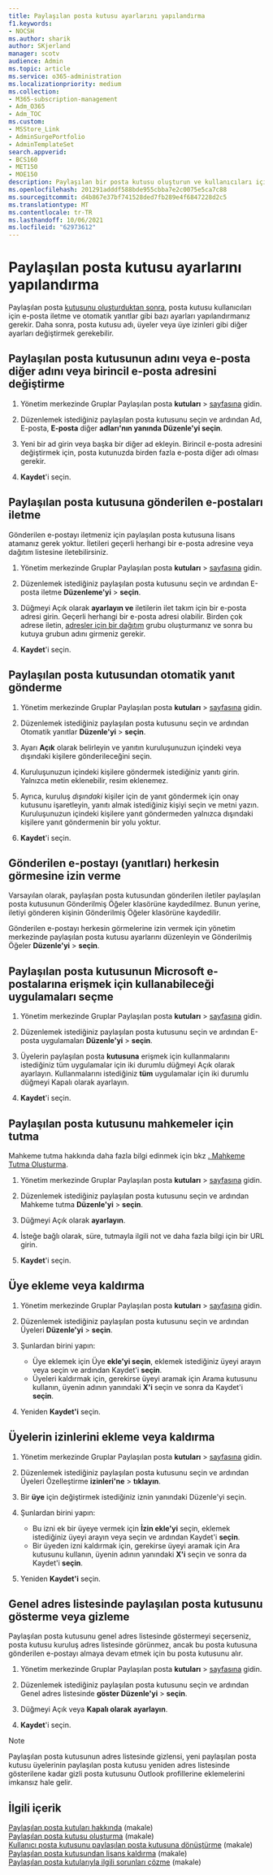 ```yaml
---
title: Paylaşılan posta kutusu ayarlarını yapılandırma
f1.keywords:
- NOCSH
ms.author: sharik
author: SKjerland
manager: scotv
audience: Admin
ms.topic: article
ms.service: o365-administration
ms.localizationpriority: medium
ms.collection:
- M365-subscription-management
- Adm_O365
- Adm_TOC
ms.custom:
- MSStore_Link
- AdminSurgePortfolio
- AdminTemplateSet
search.appverid:
- BCS160
- MET150
- MOE150
description: Paylaşılan bir posta kutusu oluşturun ve kullanıcıları için e-posta iletme ve otomatik yanıtlar gibi bazı ayarları yapılandırabilirsiniz.
ms.openlocfilehash: 201291adddf588bde955cbba7e2c0075e5ca7c88
ms.sourcegitcommit: d4b867e37bf741528ded7fb289e4f6847228d2c5
ms.translationtype: MT
ms.contentlocale: tr-TR
ms.lasthandoff: 10/06/2021
ms.locfileid: "62973612"
---
```

# <a name="configure-shared-mailbox-settings"></a>Paylaşılan posta kutusu ayarlarını yapılandırma

Paylaşılan posta [kutusunu oluşturduktan sonra](create-a-shared-mailbox.md), posta kutusu kullanıcıları için e-posta iletme ve otomatik yanıtlar gibi bazı ayarları yapılandırmanız gerekir. Daha sonra, posta kutusu adı, üyeler veya üye izinleri gibi diğer ayarları değiştirmek gerekebilir. 

## <a name="change-the-name-or-email-alias-of-a-shared-mailbox-or-change-the-primary-email-address"></a>Paylaşılan posta kutusunun adını veya e-posta diğer adını veya birincil e-posta adresini değiştirme

1. Yönetim merkezinde Gruplar Paylaşılan posta **kutuları** \> <a href="https://go.microsoft.com/fwlink/p/?linkid=2066847" target="_blank">sayfasına</a> gidin.

2. Düzenlemek istediğiniz paylaşılan posta kutusunu seçin ve ardından Ad, E-posta, **E-posta** diğer **adları'nın yanında Düzenle'yi seçin**.

3. Yeni bir ad girin veya başka bir diğer ad ekleyin. Birincil e-posta adresini değiştirmek için, posta kutunuzda birden fazla e-posta diğer adı olması gerekir.

4. **Kaydet**'i seçin.

## <a name="forward-emails-that-are-sent-to-a-shared-mailbox"></a>Paylaşılan posta kutusuna gönderilen e-postaları iletme

Gönderilen e-postayı iletmeniz için paylaşılan posta kutusuna lisans atamanız gerek yoktur. İletileri geçerli herhangi bir e-posta adresine veya dağıtım listesine iletebilirsiniz.

1. Yönetim merkezinde Gruplar Paylaşılan posta **kutuları** \> <a href="https://go.microsoft.com/fwlink/p/?linkid=2066847" target="_blank">sayfasına</a> gidin.

2. Düzenlemek istediğiniz paylaşılan posta kutusunu seçin ve ardından E-posta iletme **Düzenleme'yi** \> **seçin**.
    
3. Düğmeyi Açık olarak **ayarlayın ve** iletilerin ilet takım için bir e-posta adresi girin. Geçerli herhangi bir e-posta adresi olabilir. Birden çok adrese iletin, [adresler için bir dağıtım](/office365/admin/setup/create-distribution-lists) grubu oluşturmanız ve sonra bu kutuya grubun adını girmeniz gerekir.
    
4. **Kaydet**'i seçin.

## <a name="send-automatic-replies-from-a-shared-mailbox"></a>Paylaşılan posta kutusundan otomatik yanıt gönderme

1. Yönetim merkezinde Gruplar Paylaşılan posta **kutuları** \> <a href="https://go.microsoft.com/fwlink/p/?linkid=2066847" target="_blank">sayfasına</a> gidin.

2. Düzenlemek istediğiniz paylaşılan posta kutusunu seçin ve ardından Otomatik yanıtlar **Düzenle'yi** \> **seçin**.
    
3. Ayarı **Açık** olarak belirleyin ve yanıtın kuruluşunuzun içindeki veya dışındaki kişilere gönderileceğini seçin.

4. Kuruluşunuzun içindeki kişilere göndermek istediğiniz yanıtı girin. Yalnızca metin eklenebilir, resim eklenemez.

5. Ayrıca, kuruluş *dışındaki* kişiler için de yanıt göndermek için onay kutusunu işaretleyin, yanıtı almak istediğiniz kişiyi seçin ve metni yazın. Kuruluşunuzun içindeki kişilere yanıt göndermeden yalnızca dışındaki kişilere yanıt göndermenin bir yolu yoktur.

6. **Kaydet**'i seçin.

## <a name="allow-everyone-to-see-the-sent-email-the-replies"></a>Gönderilen e-postayı (yanıtları) herkesin görmesine izin verme

Varsayılan olarak, paylaşılan posta kutusundan gönderilen iletiler paylaşılan posta kutusunun Gönderilmiş Öğeler klasörüne kaydedilmez. Bunun yerine, iletiyi gönderen kişinin Gönderilmiş Öğeler klasörüne kaydedilir.

Gönderilen e-postayı herkesin görmelerine izin vermek için yönetim merkezinde paylaşılan posta kutusu ayarlarını düzenleyin ve Gönderilmiş Öğeler **Düzenle'yi** \> **seçin**.


## <a name="choose-the-apps-that-a-shared-mailbox-can-use-to-access-microsoft-email"></a>Paylaşılan posta kutusunun Microsoft e-postalarına erişmek için kullanabileceği uygulamaları seçme

1. Yönetim merkezinde Gruplar Paylaşılan posta **kutuları** \> <a href="https://go.microsoft.com/fwlink/p/?linkid=2066847" target="_blank">sayfasına</a> gidin.

2. Düzenlemek istediğiniz paylaşılan posta kutusunu seçin ve ardından E-posta uygulamaları **Düzenle'yi** \> **seçin**.

3. Üyelerin paylaşılan posta **kutusuna** erişmek için kullanmalarını istediğiniz tüm uygulamalar için iki durumlu düğmeyi Açık olarak ayarlayın. Kullanmalarını istediğiniz **tüm** uygulamalar için iki durumlu düğmeyi Kapalı olarak ayarlayın. 

4. **Kaydet**'i seçin.


## <a name="put-a-shared-mailbox-on-litigation-hold"></a>Paylaşılan posta kutusunu mahkemeler için tutma

Mahkeme tutma hakkında daha fazla bilgi edinmek için bkz [. Mahkeme Tutma Oluşturma](../../compliance/create-a-litigation-hold.md).

1. Yönetim merkezinde Gruplar Paylaşılan posta **kutuları** \> <a href="https://go.microsoft.com/fwlink/p/?linkid=2066847" target="_blank">sayfasına</a> gidin.

2. Düzenlemek istediğiniz paylaşılan posta kutusunu seçin ve ardından Mahkeme tutma **Düzenle'yi** \> **seçin**.

3. Düğmeyi Açık olarak **ayarlayın**. 

4. İsteğe bağlı olarak, süre, tutmayla ilgili not ve daha fazla bilgi için bir URL girin.  

5. **Kaydet**'i seçin.


## <a name="add-or-remove-members"></a>Üye ekleme veya kaldırma

1. Yönetim merkezinde Gruplar Paylaşılan posta **kutuları** \> <a href="https://go.microsoft.com/fwlink/p/?linkid=2066847" target="_blank">sayfasına</a> gidin.

2. Düzenlemek istediğiniz paylaşılan posta kutusunu seçin ve ardından Üyeleri **Düzenle'yi** \> **seçin**.

3. Şunlardan birini yapın:
   - Üye eklemek için Üye **ekle'yi seçin**, eklemek istediğiniz üyeyi arayın veya seçin ve ardından Kaydet'i **seçin**.
   - Üyeleri kaldırmak için, gerekirse üyeyi aramak için Arama kutusunu kullanın, üyenin adının yanındaki **X'i** seçin ve sonra da Kaydet'i **seçin**. 

4. Yeniden **Kaydet'i** seçin.

## <a name="add-or-remove-permissions-of-members"></a>Üyelerin izinlerini ekleme veya kaldırma

1. Yönetim merkezinde Gruplar Paylaşılan posta **kutuları** \> <a href="https://go.microsoft.com/fwlink/p/?linkid=2066847" target="_blank">sayfasına</a> gidin.

2. Düzenlemek istediğiniz paylaşılan posta kutusunu seçin ve ardından Üyeleri Özelleştirme **izinleri'ne** \> **tıklayın**.

3. Bir **üye** için değiştirmek istediğiniz iznin yanındaki Düzenle'yi seçin. 

4. Şunlardan birini yapın:
   - Bu izni ek bir üyeye vermek için **İzin ekle'yi** seçin, eklemek istediğiniz üyeyi arayın veya seçin ve ardından Kaydet'i **seçin**.
   - Bir üyeden izni kaldırmak için, gerekirse üyeyi aramak için Ara kutusunu kullanın, üyenin adının yanındaki **X'i** seçin ve sonra da Kaydet'i **seçin**. 

4. Yeniden **Kaydet'i** seçin.

## <a name="show-or-hide-a-shared-mailbox-in-the-global-address-list"></a>Genel adres listesinde paylaşılan posta kutusunu gösterme veya gizleme

Paylaşılan posta kutusunu genel adres listesinde göstermeyi seçerseniz, posta kutusu kuruluş adres listesinde görünmez, ancak bu posta kutusuna gönderilen e-postayı almaya devam etmek için bu posta kutusunu alır. 

1. Yönetim merkezinde Gruplar Paylaşılan posta **kutuları** \> <a href="https://go.microsoft.com/fwlink/p/?linkid=2066847" target="_blank">sayfasına</a> gidin.

2. Düzenlemek istediğiniz paylaşılan posta kutusunu seçin ve ardından Genel adres listesinde **göster Düzenle'yi** \> **seçin**.

3. Düğmeyi Açık veya **Kapalı olarak** **ayarlayın**. 

4. **Kaydet**'i seçin.

> [!NOTE]
> Paylaşılan posta kutusunun adres listesinde gizlensi, yeni paylaşılan posta kutusu üyelerinin paylaşılan posta kutusu yeniden adres listesinde gösterilene kadar gizli posta kutusunu Outlook profillerine eklemelerini imkansız hale gelir. 

## <a name="related-content"></a>İlgili içerik

[Paylaşılan posta kutuları hakkında](about-shared-mailboxes.md) (makale)\
[Paylaşılan posta kutusu oluşturma](create-a-shared-mailbox.md) (makale)\
[Kullanıcı posta kutusunu paylaşılan posta kutusuna dönüştürme](convert-user-mailbox-to-shared-mailbox.md) (makale)\
[Paylaşılan posta kutusundan lisans kaldırma](remove-license-from-shared-mailbox.md) (makale)\
[Paylaşılan posta kutularıyla ilgili sorunları çözme](resolve-issues-with-shared-mailboxes.md) (makale)